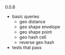 0.0.8 
  - basic queries
    - geo distance
    - geo shape envelope
    - geo shape point
    - geo hash cell
    - reverse geo hash
  - tests that pass